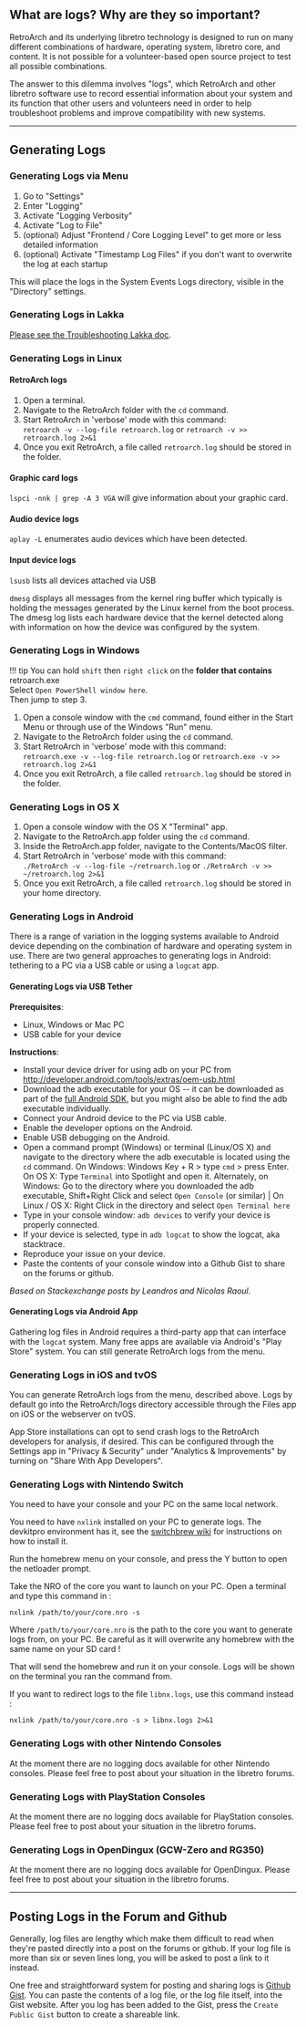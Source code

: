 ## What are logs? Why are they so important?

RetroArch and its underlying libretro technology is designed to run on many different combinations of hardware, operating system, libretro core, and content. It is not possible for a volunteer-based open source project to test all possible combinations.

The answer to this dilemma involves "logs", which RetroArch and other libretro software use to record essential information about your system and its function that other users and volunteers need in order to help troubleshoot problems and improve compatibility with new systems.

--------------------------

## Generating Logs

### Generating Logs via Menu
1. Go to "Settings"
2. Enter "Logging"
3. Activate "Logging Verbosity"
4. Activate "Log to File"
5. (optional) Adjust "Frontend / Core Logging Level" to get more or less detailed information
6. (optional) Activate "Timestamp Log Files" if you don't want to overwrite the log at each startup

This will place the logs in the System Events Logs directory, visible in the "Directory" settings.

### Generating Logs in Lakka
[Please see the Troubleshooting Lakka doc](http://www.lakka.tv/doc/Troubleshooting-Lakka/).

### Generating Logs in Linux

#### RetroArch logs
1. Open a terminal.
2. Navigate to the RetroArch folder with the `cd` command.
3. Start RetroArch in 'verbose' mode with this command:<br />
 `retroarch -v --log-file retroarch.log` or `retroarch -v >> retroarch.log 2>&1`
4. Once you exit RetroArch, a file called `retroarch.log` should be stored in the folder.

#### Graphic card logs
`lspci -nnk | grep -A 3 VGA` will give information about your graphic card.

#### Audio device logs
`aplay -L` enumerates audio devices which have been detected.

#### Input device logs
`lsusb` lists all devices attached via USB

`dmesg` displays all messages from the kernel ring buffer which typically is holding the messages generated by the Linux kernel from the boot process. The dmesg log lists each hardware device that the kernel detected along with information on how the device was configured by the system.

### Generating Logs in Windows

!!! tip
    You can hold `shift` then `right click` on the **folder that contains** retroarch.exe <br />
    Select `Open PowerShell window here`.<br />
    Then jump to step 3.

1. Open a console window with the `cmd` command, found either in the Start Menu or through use of the Windows "Run" menu.
2. Navigate to the RetroArch folder using the `cd` command.
3. Start RetroArch in 'verbose' mode with this command:<br />
 `retroarch.exe -v --log-file retroarch.log` or `retroarch.exe -v >> retroarch.log 2>&1`
4. Once you exit RetroArch, a file called `retroarch.log` should be stored in the folder.

### Generating Logs in OS X
1. Open a console window with the OS X "Terminal" app.
2. Navigate to the RetroArch.app folder using the `cd` command.
3. Inside the RetroArch.app folder, navigate to the Contents/MacOS filter.
4. Start RetroArch in 'verbose' mode with this command:<br />
 `./RetroArch -v --log-file ~/retroarch.log` or `./RetroArch -v >> ~/retroarch.log 2>&1`
5. Once you exit RetroArch, a file called `retroarch.log` should be stored in your home directory.

### Generating Logs in Android
There is a range of variation in the logging systems available to Android device depending on the combination of hardware and operating system in use. There are two general approaches to generating logs in Android: tethering to a PC via a USB cable or using a `logcat` app.

#### Generating Logs via USB Tether

**Prerequisites**:
* Linux, Windows or Mac PC
* USB cable for your device

**Instructions**:

* Install your device driver for using adb on your PC from http://developer.android.com/tools/extras/oem-usb.html
* Download the adb executable for your OS -- it can be downloaded as part of the [full Android SDK](https://developer.android.com/studio/index.html), but you might also be able to find the adb executable individually.
* Connect your Android device to the PC via USB cable.
* Enable the developer options on the Android.
* Enable USB debugging on the Android.
* Open a command prompt (Windows) or terminal (Linux/OS X) and navigate to the directory where the adb executable is located using the `cd` command. On Windows: Windows Key + R > type `cmd` > press Enter. On OS X: Type `Terminal` into Spotlight and open it. Alternately, on Windows: Go to the directory where you downloaded the adb executable, Shift+Right Click and select `Open Console` (or similar) | On Linux / OS X: Right Click in the directory and select `Open Terminal here`
* Type in your console window: `adb devices` to verify your device is properly connected.
* If your device is selected, type in `adb logcat` to show the logcat, aka stacktrace.
* Reproduce your issue on your device.
* Paste the contents of your console window into a Github Gist to share on the forums or github.

_Based on Stackexchange posts by Leandros and Nicolas Raoul._

#### Generating Logs via Android App
Gathering log files in Android requires a third-party app that can interface with the `logcat` system. Many free apps are available via Android's "Play Store" system. You can still generate RetroArch logs from the menu.

### Generating Logs in iOS and tvOS

You can generate RetroArch logs from the menu, described above. Logs by default go into the RetroArch/logs directory accessible through the Files app on iOS or the webserver on tvOS.

App Store installations can opt to send crash logs to the RetroArch developers for analysis, if desired. This can be configured through the Settings app in "Privacy & Security" under "Analytics & Improvements" by turning on "Share With App Developers".

### Generating Logs with Nintendo Switch

You need to have your console and your PC on the same local network.

You need to have `nxlink` installed on your PC to generate logs. The devkitpro environment has it, see the [switchbrew wiki](https://switchbrew.org/wiki/Setting_up_Development_Environment) for instructions on how to install it.

Run the homebrew menu on your console, and press the Y button to open the netloader prompt.

Take the NRO of the core you want to launch on your PC. Open a terminal and type this command  in :

```
nxlink /path/to/your/core.nro -s
```

Where `/path/to/your/core.nro` is the path to the core you want to generate logs from, on your PC. Be careful as it will overwrite any homebrew with the same name on your SD card !

That will send the homebrew and run it on your console. Logs will be shown on the terminal you ran the command from.

If you want to redirect logs to the file `libnx.logs`, use this command instead :

```
nxlink /path/to/your/core.nro -s > libnx.logs 2>&1
```

### Generating Logs with other Nintendo Consoles
At the moment there are no logging docs available for other Nintendo consoles. Please feel free to post about your situation in the libretro forums.

### Generating Logs with PlayStation Consoles
At the moment there are no logging docs available for PlayStation consoles. Please feel free to post about your situation in the libretro forums.

### Generating Logs in OpenDingux (GCW-Zero and RG350)
At the moment there are no logging docs available for OpenDingux. Please feel free to post about your situation in the libretro forums.


-------------------------

## Posting Logs in the Forum and Github

Generally, log files are lengthy which make them difficult to read when they're pasted directly into a post on the forums or github. If your log file is more than six or seven lines long, you will be asked to post a link to it instead.

One free and straightforward system for posting and sharing logs is [Github Gist](https://gist.github.com). You can paste the contents of a log file, or the log file itself, into the Gist website. After you log has been added to the Gist, press the `Create Public Gist` button to create a shareable link.
